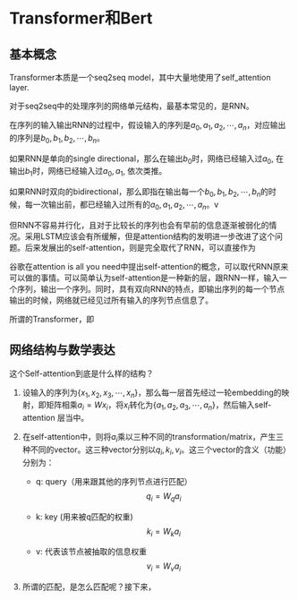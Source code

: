 # Transformer和Bert

## 基本概念
Transformer本质是一个seq2seq model，其中大量地使用了self_attention layer.

对于seq2seq中的处理序列的网络单元结构，最基本常见的，是RNN。

在序列的输入输出RNN的过程中，假设输入的序列是$a_0,a_1,a_2,\cdots,a_n$，对应输出的序列是$b_0,b_1,b_2,\cdots,b_n$。

如果RNN是单向的single directional，那么在输出$b_0$时，网络已经输入过$a_0$, 在输出$b_1$时，网络已经输入过$a_0,a_1$, 依次类推。

如果RNN时双向的bidirectional，那么即指在输出每一个$b_0,b_1,b_2,\cdots,b_n$的时候，每一次输出前，都已经输入过所有的$a_0,a_1,a_2,\cdots,a_n$。v

但RNN不容易并行化，且对于比较长的序列也会有早前的信息逐渐被弱化的情况。采用LSTM应该会有所缓解，但是attention结构的发明进一步改进了这个问题。后来发展出的self-attention，则是完全取代了RNN，可以直接作为

谷歌在attention is all you need中提出self-attention的概念，可以取代RNN原来可以做的事情。可以简单认为self-attention是一种新的层，跟RNN一样，输入一个序列，输出一个序列。同时，具有双向RNN的特点，即输出序列的每一个节点输出的时候，网络就已经见过所有输入的序列节点信息了。

所谓的Transformer，即
## 网络结构与数学表达
这个Self-attention到底是什么样的结构？

1. 设输入的序列为$\{x_1,x_2,x_3,\cdots,x_n\}$，那么每一层首先经过一轮embedding的映射，即矩阵相乘$a_i=Wx_i$，将$x_i$转化为$\{a_1,a_2,a_3,\cdots,a_n\}$，然后输入self-attention 层当中。


2. 在self-attention中，则将$a_i$乘以三种不同的transformation/matrix，产生三种不同的vector。这三种vector分别以$q_i,k_i,v_i$。这三个vector的含义（功能）分别为：
   
   - q: query（用来跟其他的序列节点进行匹配）
   $$
   q_i=W_qa_i
   $$

   - k: key (用来被q匹配的权重)
   $$
   k_i=W_k a_i
   $$

   - v: 代表该节点被抽取的信息权重
   $$
   v_i=W_v a_i
   $$

3. 所谓的匹配，是怎么匹配呢？接下来，

